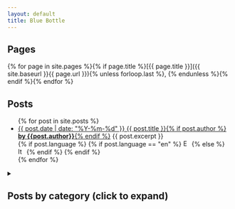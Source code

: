 ```yaml
---
layout: default
title: Blue Bottle
---
```

## Pages
{% for page in site.pages %}{% if page.title %}[{{ page.title }}]({{ site.baseurl }}{{ page.url }}){% unless forloop.last %}, {% endunless %}{% endif %}{% endfor %}

## Posts
<ul>
  {% for post in site.posts %}
    <li>
      <a href="{{ site.baseurl }}{{ post.url }}">{{ post.date | date: "%Y-%m-%d" }} {{ post.title }}{% if post.author %}<b> by {{post.author}}</b>{% endif %}</a>
      {{ post.excerpt }}
      <br/>
      {% if post.language %}
        {% if post.language == "en" %}
          <img src="{{ site.baseurl }}/assets/images/flags/gb.svg" alt="English" height="15">
        {% else %}
          <img src="{{ site.baseurl }}/assets/images/flags/it.svg" alt="Italian" height="15"> 
        {% endif %}
      {% endif %}
    </li>
  {% endfor %}
</ul>

<details>
  <summary><h2>Posts by category (click to expand)</h2></summary>
  
  {% for category in site.categories %}
  <h3>{{ category[0] }}</h3>
    <ul>
      {% for post in category[1] %}
        <li><a href="{{ site.baseurl }}{{ post.url }}">{{ post.date | date: "%Y-%m-%d" }} {{ post.title }}{% if post.author %}<b> by {{ post.author }}</b>{% endif %}</a></li>
      {% endfor %}
    </ul>
  {% endfor %}
</details>
